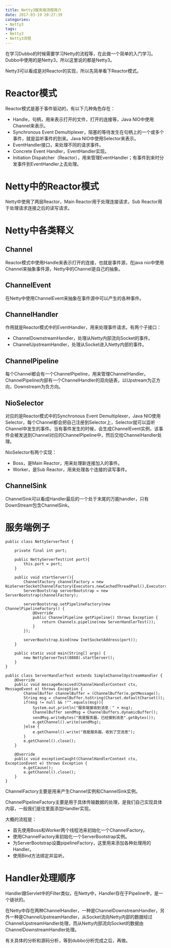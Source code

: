```yaml
---
title: Netty3服务端流程简介
date: 2017-03-19 20:27:39
categories: 
- Netty3
tags:
- Netty3
- Netty3流程
---
```

在学习Dubbo的时候需要学习Netty的流程等，在此做一个简单的入门学习。Dubbo中使用的是Netty3，所以这里说的都是Netty3。

Netty3可以看成是对Reactor的实现，所以先简单看下Reactor模式。

<!--more-->

# Reactor模式
Reactor模式是基于事件驱动的，有以下几种角色存在：

- Handle，句柄，用来表示打开的文件，打开的连接等，Java NIO中使用Channel来表示。
- Synchronous Event Demultiplexer，阻塞的等待发生在句柄上的一个或多个事件，就是监听事件的到来。Java NIO中使用Selector来表示。
- EventHandler接口，来处理不同的请求事件。
- Concrete Event Handler，EventHandler实现。
- Initiation Dispatcher（Reactor），用来管理EventHandler；有事件到来时分发事件到EventHandler上去处理。

# Netty中的Reactor模式
Netty中使用了两层Reactor，Main Reactor用于处理连接请求，Sub Reactor用于处理请求连接之后的读写请求。

# Netty中各类释义

## Channel
Reactor模式中使用Handle来表示打开的连接，也就是事件源，在java nio中使用Channel来抽象事件源，Netty中的Channel是自己的抽象。

## ChannelEvent
在Netty中使用ChannelEvent来抽象在事件源中可以产生的各种事件。

## ChannelHandler
作用就是Reactor模式中的EventHandler，用来处理事件请求。有两个子接口：

- ChannelDownstreamHandler，处理从Netty内部流向Socket的事件。
- ChannelUpstreamHandler，处理从Socket进入Netty内部的事件。

## ChannelPipeline
每个Channel都会有一个ChannelPipeline，用来管理ChannelHandler。ChannelPipeline内部有一个ChannelHandler的双向链表，以Upstream为正方向，Downstream为负方向。

## NioSelector
对应的是Reactor模式中的Synchronous Event Demultiplexer，Java NIO使用Selector，每个Channel都会把自己注册到Selector上，Selector就可以监听Channel中发生的事件。当有事件发生的时候，会生成ChannelEvent实例，该事件会被发送到Channel对应的ChannelPipeline中，然后交给ChannelHandler处理。

NioSelector有两个实现：

- Boss，是Main Reactor，用来处理新连接加入的事件。
- Worker，是Sub Reactor，用来处理各个连接的读写事件。

## ChannelSink
ChannelSink可以看成Handler最后的一个处于末尾的万能handler，只有DownStream包含ChannelSink。

# 服务端例子

```
public class NettyServerTest {

    private final int port;

    public NettyServerTest(int port){
        this.port = port;
    }

    public void startServer(){
        ChannelFactory channelFactory = new NioServerSocketChannelFactory(Executors.newCachedThreadPool(),Executors.newCachedThreadPool());
        ServerBootstrap serverBootstrap = new ServerBootstrap(channelFactory);

        serverBootstrap.setPipelineFactory(new ChannelPipelineFactory() {
            @Override
            public ChannelPipeline getPipeline() throws Exception {
                return Channels.pipeline(new ServerHandlerTest());
            }
        });

        serverBootstrap.bind(new InetSocketAddress(port));
    }

    public static void main(String[] args) {
        new NettyServerTest(8888).startServer();
    }
}
```

```
public class ServerHandlerTest extends SimpleChannelUpstreamHandler {
    @Override
    public void messageReceived(ChannelHandlerContext ctx, MessageEvent e) throws Exception {
        ChannelBuffer channelBuffer = (ChannelBuffer)e.getMessage();
        String msg = channelBuffer.toString(Charset.defaultCharset());
        if(msg != null && !"".equals(msg)){
            System.out.println("服务端接收到消息：" + msg);
            ChannelBuffer sendMsg = ChannelBuffers.dynamicBuffer();
            sendMsg.writeBytes("我是服务器，已经接到消息".getBytes());
            e.getChannel().write(sendMsg);
        }else {
            e.getChannel().write("我是服务器，收到了空消息");
        }
        e.getChannel().close();
    }

    @Override
    public void exceptionCaught(ChannelHandlerContext ctx, ExceptionEvent e) throws Exception {
        e.getCause();
        e.getChannel().close();
    }
}

```

ChannelFactory主要是用来产生Channel实例和ChannelSink实例。

ChannelPipelineFactory主要是用于具体传输数据的处理，是我们自己实现具体内容，一般我们是往里面添加Handler实现。

大概的流程是：

- 首先使用Boss和Worker两个线程池来初始化一个ChannelFactory。
- 使用ChannelFactory来初始化一个ServerBootstrap实例。
- 为ServerBootstrap设置pipelineFactory，这里用来添加各种处理用的Handler。
- 使用Bind方法绑定并监听。


# Handler处理顺序
Handler跟Servlet中的Filter类似，在Netty中，Handler存在于Pipeline中，是一个链状的。

在Netty中存在两种ChannelHandler，一种是ChannelDownstreamHandler，另外一种是ChannelUpstreamHandler，从Socket流向Netty内部的数据经过ChannelUpstreamHandler处理，而从Netty内部流向Socket的数据由ChannelDownstreamHandler处理。


有关具体的分析和源码分析，等到dubbo分析完成之后，再做。